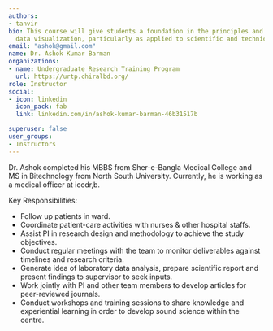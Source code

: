 ```yaml
---
authors:
- tanvir
bio: This course will give students a foundation in the principles and practice of
  data visualization, particularly as applied to scientific and technical data.
email: "ashok@gmail.com"
name: Dr. Ashok Kumar Barman
organizations:
- name: Undergraduate Research Training Program
  url: https://urtp.chiralbd.org/
role: Instructor
social:
- icon: linkedin
  icon_pack: fab
  link: linkedin.com/in/ashok-kumar-barman-46b31517b

superuser: false
user_groups:
- Instructors
---
```


Dr. Ashok completed his MBBS from Sher-e-Bangla Medical College and MS in Bitechnology from North South University. Currently, he is working as a medical officer at iccdr,b.

Key Responsibilities:
- Follow up patients in ward.
- Coordinate patient-care activities with nurses & other hospital
staffs.
- Assist PI in research design and methodology to achieve the
study objectives.
- Conduct regular meetings with the team to monitor deliverables
against timelines and research criteria.
- Generate idea of laboratory data analysis, prepare scientific
report and present findings to supervisor to seek inputs.
- Work jointly with PI and other team members to develop articles
for peer-reviewed journals.
- Conduct workshops and training sessions to share knowledge
and experiential learning in order to develop sound science within
the centre.
